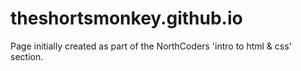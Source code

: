 # theshortsmonkey.github.io
Page initially created as part of the NorthCoders 'intro to html & css' section.
